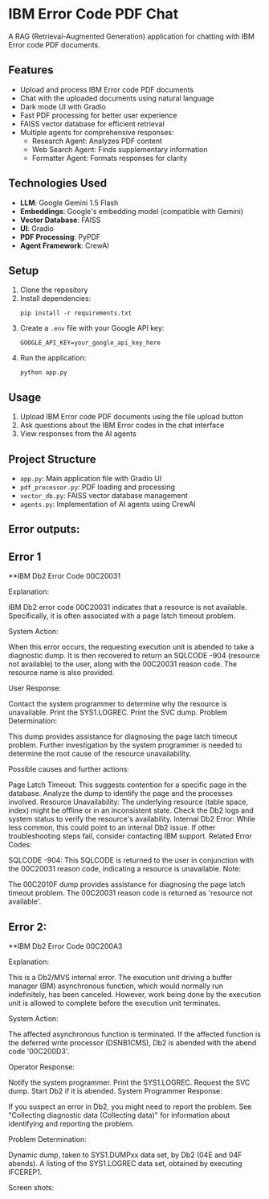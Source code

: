 # IBM Error Code PDF Chat

A RAG (Retrieval-Augmented Generation) application for chatting with IBM Error code PDF documents.

## Features

- Upload and process IBM Error code PDF documents
- Chat with the uploaded documents using natural language
- Dark mode UI with Gradio
- Fast PDF processing for better user experience
- FAISS vector database for efficient retrieval
- Multiple agents for comprehensive responses:
  - Research Agent: Analyzes PDF content
  - Web Search Agent: Finds supplementary information
  - Formatter Agent: Formats responses for clarity

## Technologies Used

- **LLM**: Google Gemini 1.5 Flash
- **Embeddings**: Google's embedding model (compatible with Gemini)
- **Vector Database**: FAISS
- **UI**: Gradio
- **PDF Processing**: PyPDF
- **Agent Framework**: CrewAI

## Setup

1. Clone the repository
2. Install dependencies:
   ```
   pip install -r requirements.txt
   ```
3. Create a `.env` file with your Google API key:
   ```
   GOOGLE_API_KEY=your_google_api_key_here
   ```
4. Run the application:
   ```
   python app.py
   ```

## Usage

1. Upload IBM Error code PDF documents using the file upload button
2. Ask questions about the IBM Error codes in the chat interface
3. View responses from the AI agents

## Project Structure

- `app.py`: Main application file with Gradio UI
- `pdf_processor.py`: PDF loading and processing
- `vector_db.py`: FAISS vector database management
- `agents.py`: Implementation of AI agents using CrewAI

##  Error outputs:

##  Error 1
**IBM Db2 Error Code 00C20031

Explanation:

IBM Db2 error code 00C20031 indicates that a resource is not available. Specifically, it is often associated with a page latch timeout problem.

System Action:

When this error occurs, the requesting execution unit is abended to take a diagnostic dump. It is then recovered to return an SQLCODE -904 (resource not available) to the user, along with the 00C20031 reason code. The resource name is also provided.

User Response:

Contact the system programmer to determine why the resource is unavailable.
Print the SYS1.LOGREC.
Print the SVC dump.
Problem Determination:

This dump provides assistance for diagnosing the page latch timeout problem. Further investigation by the system programmer is needed to determine the root cause of the resource unavailability.

Possible causes and further actions:

Page Latch Timeout: This suggests contention for a specific page in the database. Analyze the dump to identify the page and the processes involved.
Resource Unavailability: The underlying resource (table space, index) might be offline or in an inconsistent state. Check the Db2 logs and system status to verify the resource's availability.
Internal Db2 Error: While less common, this could point to an internal Db2 issue. If other troubleshooting steps fail, consider contacting IBM support.
Related Error Codes:

SQLCODE -904: This SQLCODE is returned to the user in conjunction with the 00C20031 reason code, indicating a resource is unavailable.
Note:

The 00C2010F dump provides assistance for diagnosing the page latch timeout problem. The 00C20031 reason code is returned as 'resource not available'.

## Error 2:

**IBM Db2 Error Code 00C200A3

Explanation:

This is a Db2/MVS internal error. The execution unit driving a buffer manager (BM) asynchronous function, which would normally run indefinitely, has been canceled. However, work being done by the execution unit is allowed to complete before the execution unit terminates.

System Action:

The affected asynchronous function is terminated. If the affected function is the deferred write processor (DSNB1CMS), Db2 is abended with the abend code '00C200D3'.

Operator Response:

Notify the system programmer.
Print the SYS1.LOGREC.
Request the SVC dump.
Start Db2 if it is abended.
System Programmer Response:

If you suspect an error in Db2, you might need to report the problem. See "Collecting diagnostic data (Collecting data)" for information about identifying and reporting the problem.

Problem Determination:

Dynamic dump, taken to SYS1.DUMPxx data set, by Db2 (04E and 04F abends).
A listing of the SYS1.LOGREC data set, obtained by executing IFCEREP1.

Screen shots:

